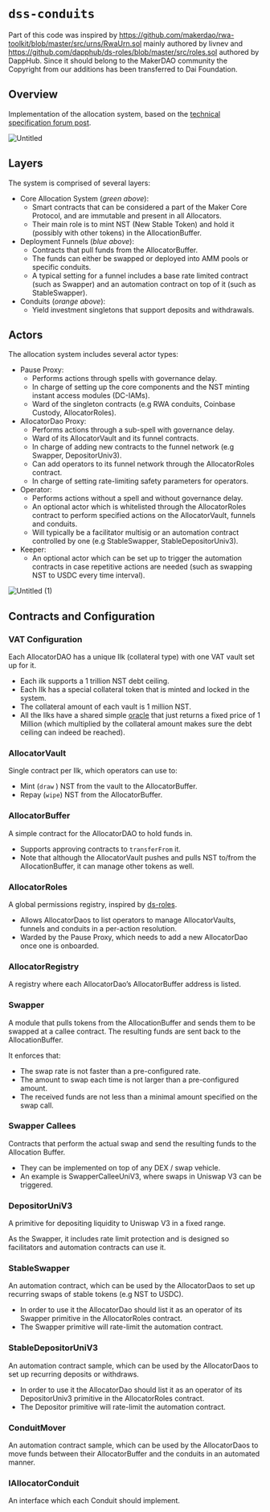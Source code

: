 # `dss-conduits`

Part of this code was inspired by https://github.com/makerdao/rwa-toolkit/blob/master/src/urns/RwaUrn.sol mainly authored by livnev and https://github.com/dapphub/ds-roles/blob/master/src/roles.sol authored by DappHub.
Since it should belong to the MakerDAO community the Copyright from our additions has been transferred to Dai Foundation.

## Overview
Implementation of the allocation system, based on the [technical specification forum post](https://forum.makerdao.com/t/preliminary-technical-specification-of-the-allocation-system/20921
).

![Untitled](https://github.com/makerdao/dss-allocator/assets/130549691/388f20fa-2d0c-484b-b716-fe4fa742115b)


## Layers
The system is comprised of several layers:

- Core Allocation System (*green above*):
    - Smart contracts that can be considered a part of the Maker Core Protocol, and are immutable and present in all Allocators.
    - Their main role is to mint NST (New Stable Token) and hold it (possibly with other tokens) in the AllocationBuffer.
- Deployment Funnels (*blue above*):
    - Contracts that pull funds from the AllocatorBuffer.
    - The funds can either be swapped or deployed into AMM pools or specific conduits.
    - A typical setting for a funnel includes a base rate limited contract (such as Swapper) and an automation contract on top of it (such as StableSwapper).
- Conduits (*orange above*):
    - Yield investment singletons that support deposits and withdrawals.

## Actors
The allocation system includes several actor types:

- Pause Proxy:
    - Performs actions through spells with governance delay.
    - In charge of setting up the core components and the NST minting instant access modules (DC-IAMs).
    - Ward of the singleton contracts (e.g RWA conduits, Coinbase Custody, AllocatorRoles).
- AllocatorDao Proxy:
    - Performs actions through a sub-spell with governance delay.
    - Ward of its AllocatorVault and its funnel contracts.
    - In charge of adding new contracts to the funnel network (e.g Swapper, DepositorUniv3).
    - Can add operators to its funnel network through the AllocatorRoles contract.
    - In charge of setting rate-limiting safety parameters for operators.
- Operator:
    - Performs actions without a spell and without governance delay.
    - An optional actor which is whitelisted through the AllocatorRoles contract to perform specified actions on the AllocatorVault, funnels and conduits.
    - Will typically be a facilitator multisig or an automation contract controlled by one (e.g StableSwapper, StableDepositorUniv3).
- Keeper:
    - An optional actor which can be set up to trigger the automation contracts in case repetitive actions are needed (such as swapping NST to USDC every time interval).

![Untitled (1)](https://github.com/makerdao/dss-allocator/assets/130549691/c677928b-32f4-4000-b6ed-e3798caa9c5c)

## Contracts and Configuration
### VAT Configuration

Each AllocatorDAO has a unique Ilk (collateral type) with one VAT vault set up for it.

- Each ilk supports a 1 trillion NST debt ceiling.
- Each Ilk has a special collateral token that is minted and locked in the system.
- The collateral amount of each vault is 1 million NST.
- All the Ilks have a shared simple [oracle](https://github.com/makerdao/dss-allocator/blob/dev/src/AllocatorOracle.sol) that just returns a fixed price of 1 Million (which multiplied by the collateral amount makes sure the debt ceiling can indeed be reached).

### AllocatorVault

Single contract per Ilk, which operators can use to:

- Mint (`draw` ) NST from the vault to the AllocatorBuffer.
- Repay (`wipe`) NST from the AllocatorBuffer.

### AllocatorBuffer

A simple contract for the AllocatorDAO to hold funds in.

- Supports approving contracts to `transferFrom` it.
- Note that although the AllocatorVault pushes and pulls NST to/from the AllocationBuffer, it can manage other tokens as well.

### AllocatorRoles

A global permissions registry, inspired by [ds-roles](https://github.com/dapphub/ds-roles).

- Allows AllocatorDaos to list operators to manage AllocatorVaults, funnels and conduits in a per-action resolution.
- Warded by the Pause Proxy, which needs to add a new AllocatorDao once one is onboarded.

### AllocatorRegistry

A registry where each AllocatorDao’s AllocatorBuffer address is listed.

### Swapper

A module that pulls tokens from the AllocationBuffer and sends them to be swapped at a callee contract. The resulting funds are sent back to the AllocationBuffer.

It enforces that:

- The swap rate is not faster than a pre-configured rate.
- The amount to swap each time is not larger than a pre-configured amount.
- The received funds are not less than a minimal amount specified on the swap call.

### Swapper Callees

Contracts that perform the actual swap and send the resulting funds to the Allocation Buffer.

- They can be implemented on top of any DEX / swap vehicle.
- An example is SwapperCalleeUniV3, where swaps in Uniswap V3 can be triggered.

### DepositorUniV3

A primitive for depositing liquidity to Uniswap V3 in a fixed range. 

As the Swapper, it includes rate limit protection and is designed so facilitators and automation contracts can use it.

### StableSwapper

An automation contract, which can be used by the AllocatorDaos to set up recurring swaps of stable tokens (e.g NST to USDC).

- In order to use it the AllocatorDao should list it as an operator of its Swapper primitive in the AllocatorRoles contract.
- The Swapper primitive will rate-limit the automation contract.

### StableDepositorUniV3

An automation contract sample, which can be used by the AllocatorDaos to set up recurring deposits or withdraws. 

- In order to use it the AllocatorDao should list it as an operator of its DepositorUniv3 primitive in the AllocatorRoles contract.
- The Depositor primitive will rate-limit the automation contract.

### ConduitMover

An automation contract sample, which can be used by the AllocatorDaos to move funds between their AllocatorBuffer and the conduits in an automated manner.

### IAllocatorConduit

An interface which each Conduit should implement.
